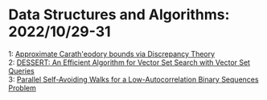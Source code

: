 # Data Structures and Algorithms: 2022/10/29-31  
1: [Approximate Carath\'eodory bounds via Discrepancy Theory](https://doi.org/10.48550/arXiv.2207.03614)  
2: [DESSERT: An Efficient Algorithm for Vector Set Search with Vector Set  Queries](https://doi.org/10.48550/arXiv.2210.15748)  
3: [Parallel Self-Avoiding Walks for a Low-Autocorrelation Binary Sequences  Problem](https://doi.org/10.48550/arXiv.2210.15962)  